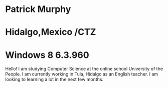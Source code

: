 # Patrick Murphy
# Hidalgo,Mexico /CTZ
# Windows 8 6.3.960

Hello! I am studying Computer Science at the online school University of the People. 
I am currently working in Tula, Hidalgo as an English teacher. I am looking to learning a lot in the next few months.
